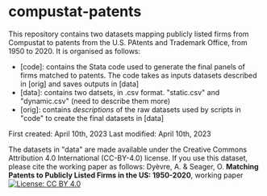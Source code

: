 # compustat-patents

This repository contains two datasets mapping publicly listed firms from Compustat to patents from the U.S. PAtents and Trademark Office, from 1950 to 2020. It is organised as follows:
- [code]: contains the Stata code used to generate the final panels of firms matched to patents. The code takes as inputs datasets described in [orig] and saves outputs in [data]
- [data]: contains two datsets, in .csv format. "static.csv" and "dynamic.csv" (need to describe them more)
- [orig]: contains *descriptions* of the raw datasets used by scripts in "code" to create the final datasets in [data]

First created: April 10th, 2023
Last modified: April 10th, 2023

The datasets in "data" are made available under the Creative Commons Attribution 4.0 International (CC-BY-4.0) license. If you use this dataset, please cite the working paper as follows:
Dyèvre, A. & Seager, O. **Matching Patents to Publicly Listed Firms in the US: 1950-2020**, working paper
[![License: CC BY 4.0](https://licensebuttons.net/l/by/4.0/88x31.png)](https://creativecommons.org/licenses/by/4.0/)
